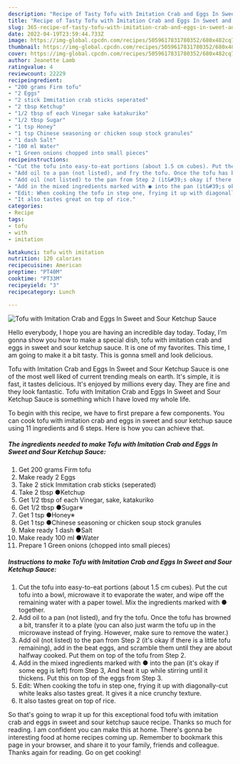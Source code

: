 ```yaml
---
description: "Recipe of Tasty Tofu with Imitation Crab and Eggs In Sweet and Sour Ketchup Sauce"
title: "Recipe of Tasty Tofu with Imitation Crab and Eggs In Sweet and Sour Ketchup Sauce"
slug: 365-recipe-of-tasty-tofu-with-imitation-crab-and-eggs-in-sweet-and-sour-ketchup-sauce
date: 2022-04-19T23:59:44.733Z
image: https://img-global.cpcdn.com/recipes/5059617831780352/680x482cq70/tofu-with-imitation-crab-and-eggs-in-sweet-and-sour-ketchup-sauce-recipe-main-photo.jpg
thumbnail: https://img-global.cpcdn.com/recipes/5059617831780352/680x482cq70/tofu-with-imitation-crab-and-eggs-in-sweet-and-sour-ketchup-sauce-recipe-main-photo.jpg
cover: https://img-global.cpcdn.com/recipes/5059617831780352/680x482cq70/tofu-with-imitation-crab-and-eggs-in-sweet-and-sour-ketchup-sauce-recipe-main-photo.jpg
author: Jeanette Lamb
ratingvalue: 4
reviewcount: 22229
recipeingredient:
- "200 grams Firm tofu"
- "2 Eggs"
- "2 stick Immitation crab sticks seperated"
- "2 tbsp Ketchup"
- "1/2 tbsp of each Vinegar sake katakuriko"
- "1/2 tbsp Sugar"
- "1 tsp Honey"
- "1 tsp Chinese seasoning or chicken soup stock granules"
- "1 dash Salt"
- "100 ml Water"
- "1 Green onions chopped into small pieces"
recipeinstructions:
- "Cut the tofu into easy-to-eat portions (about 1.5 cm cubes). Put the cut tofu into a bowl, microwave it to evaporate the water, and wipe off the remaining water with a paper towel. Mix the ingredients marked with ● together."
- "Add oil to a pan (not listed), and fry the tofu. Once the tofu has browned a bit, transfer it to a plate (you can also just warm the tofu up in the microwave instead of frying. However, make sure to remove the water.)"
- "Add oil (not listed) to the pan from Step 2 (it&#39;s okay if there is a little tofu remaining), add in the beat eggs, and scramble them until they are about halfway cooked. Put them on top of the tofu from Step 2."
- "Add in the mixed ingredients marked with ● into the pan (it&#39;s okay if some egg is left) from Step 3, And heat it up while stirring until it thickens. Put this on top of the eggs from Step 3."
- "Edit: When cooking the tofu in step one, frying it up with diagonally-cut white leaks also tastes great. It gives it a nice crunchy texture."
- "It also tastes great on top of rice."
categories:
- Recipe
tags:
- tofu
- with
- imitation

katakunci: tofu with imitation 
nutrition: 120 calories
recipecuisine: American
preptime: "PT40M"
cooktime: "PT33M"
recipeyield: "3"
recipecategory: Lunch

---
```



![Tofu with Imitation Crab and Eggs In Sweet and Sour Ketchup Sauce](https://img-global.cpcdn.com/recipes/5059617831780352/680x482cq70/tofu-with-imitation-crab-and-eggs-in-sweet-and-sour-ketchup-sauce-recipe-main-photo.jpg)

Hello everybody, I hope you are having an incredible day today. Today, I'm gonna show you how to make a special dish, tofu with imitation crab and eggs in sweet and sour ketchup sauce. It is one of my favorites. This time, I am going to make it a bit tasty. This is gonna smell and look delicious.



Tofu with Imitation Crab and Eggs In Sweet and Sour Ketchup Sauce is one of the most well liked of current trending meals on earth. It's simple, it is fast, it tastes delicious. It's enjoyed by millions every day. They are fine and they look fantastic. Tofu with Imitation Crab and Eggs In Sweet and Sour Ketchup Sauce is something which I have loved my whole life.


To begin with this recipe, we have to first prepare a few components. You can cook tofu with imitation crab and eggs in sweet and sour ketchup sauce using 11 ingredients and 6 steps. Here is how you can achieve that.

<!--inarticleads1-->

##### The ingredients needed to make Tofu with Imitation Crab and Eggs In Sweet and Sour Ketchup Sauce:

1. Get 200 grams Firm tofu
1. Make ready 2 Eggs
1. Take 2 stick Immitation crab sticks (seperated)
1. Take 2 tbsp ●Ketchup
1. Get 1/2 tbsp of each Vinegar, sake, katakuriko
1. Get 1/2 tbsp ●Sugar※
1. Get 1 tsp ●Honey※
1. Get 1 tsp ●Chinese seasoning or chicken soup stock granules
1. Make ready 1 dash ●Salt
1. Make ready 100 ml ●Water
1. Prepare 1 Green onions (chopped into small pieces)




<!--inarticleads2-->

##### Instructions to make Tofu with Imitation Crab and Eggs In Sweet and Sour Ketchup Sauce:

1. Cut the tofu into easy-to-eat portions (about 1.5 cm cubes). Put the cut tofu into a bowl, microwave it to evaporate the water, and wipe off the remaining water with a paper towel. Mix the ingredients marked with ● together.
1. Add oil to a pan (not listed), and fry the tofu. Once the tofu has browned a bit, transfer it to a plate (you can also just warm the tofu up in the microwave instead of frying. However, make sure to remove the water.)
1. Add oil (not listed) to the pan from Step 2 (it&#39;s okay if there is a little tofu remaining), add in the beat eggs, and scramble them until they are about halfway cooked. Put them on top of the tofu from Step 2.
1. Add in the mixed ingredients marked with ● into the pan (it&#39;s okay if some egg is left) from Step 3, And heat it up while stirring until it thickens. Put this on top of the eggs from Step 3.
1. Edit: When cooking the tofu in step one, frying it up with diagonally-cut white leaks also tastes great. It gives it a nice crunchy texture.
1. It also tastes great on top of rice.




So that's going to wrap it up for this exceptional food tofu with imitation crab and eggs in sweet and sour ketchup sauce recipe. Thanks so much for reading. I am confident you can make this at home. There's gonna be interesting food at home recipes coming up. Remember to bookmark this page in your browser, and share it to your family, friends and colleague. Thanks again for reading. Go on get cooking!
